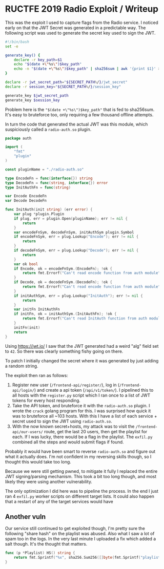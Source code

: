 # RUCTFE 2019 Radio Exploit / Writeup

This was the exploit I used to capture flags from the Radio service.
I noticed early on that the JWT Secret was generated in a predictable way. The following script was
used to generate the secret key used to sign the JWT.

```bash
#!/bin/bash
set -e

generate_key() {
    declare -r key_path=$1
    echo "$(date +\"%s\")$key_path"
    echo -n "$(date +\"%s\")$key_path" | sha256sum | awk '{print $1}' > $key_path
}

declare -r jwt_secret_path="${SECRET_PATH%/}/jwt_secret"
declare -r session_key="${SECRET_PATH%/}/session_key"

generate_key $jwt_secret_path
generate_key $session_key
```

Problem here is the `"$(date +\"%s\")$key_path"` that is fed to sha256sum. It's easy to bruteforce too, only requiring a few thousand offline attempts.

In turn the code that generated the actual JWT was this module, which suspiciously called a `radio-auth.so` plugin.
```go
package auth

import (
	"fmt"
	"plugin"
)

const pluginName = "./radio-auth.so"

type EncodeFn = func(interface{}) string
type DecodeFn = func(string, interface{}) error
type InitAuthFn = func(string)

var Encode EncodeFn
var Decode DecodeFn

func InitAuth(init string) (err error) {
	var plug *plugin.Plugin
	if plug, err = plugin.Open(pluginName); err != nil {
		return
	}
	var encodeFnSym, decodeFnSym, initAuthSym plugin.Symbol
	if encodeFnSym, err = plug.Lookup("Encode"); err != nil {
		return
	}
	if decodeFnSym, err = plug.Lookup("Decode"); err != nil {
		return
	}
	var ok bool
	if Encode, ok = encodeFnSym.(EncodeFn); !ok {
		return fmt.Errorf("Can't read encode function from auth module")
	}
	if Decode, ok = decodeFnSym.(DecodeFn); !ok {
		return fmt.Errorf("Can't read encode function from auth module")
	}
	if initAuthSym, err = plug.Lookup("InitAuth"); err != nil {
		return
	}
	var initFn InitAuthFn
	if initFn, ok = initAuthSym.(InitAuthFn); !ok {
		return fmt.Errorf("Can't read InitAuth function from auth module")
	}
	initFn(init)
	return
}
```

Using https://jwt.io/ I saw that the JWT generated had a weird "alg" field set to `42`. So there was clearly something fishy going on there.

To patch I initially changed the secret where it was generated by just adding a random string.

The exploit then ran as follows:
1. Register new user (`/frontend-api/register/`), log in (`/frontend-api/login/`) and create a api token (`/api/v1/token/`). I pipelined this to all hosts with the `register.py` script which I ran once to a list of JWT tokens for every host responding.
2. Take the API token, and bruteforce it with the `radio-auth.so` plugin. I wrote the `crack` golang program for this. I was surprised how quick it was to bruteforce all ~103 hosts. With this I have a list of each service + secret used to sign the JWT using `radio-auth.so`.
3. With the now known secret+hosts, my attack was to visit the `/frontend-api/our-users/` route, get the last 20 users, then get the playlist for each. If I was lucky, there would be a flag in the playlist. The `exfil.py` combined all the steps and would submit flags if found. 

Probably it would have been smart to reverse `radio-auth.so` and figure out what it actually does. I'm not confident in my reversing skills though, so I thought this would take too long.

Because we were still getting pwned, to mitigate it fully I replaced the entire JWT signing/parsing mechanism. This took a bit too long though, and most likely they were using another vulnerability.

The only optimization I did here was to pipeline the process. In the end I just ran 4 `exfil.py` worker scripts on different target lists. It could also happen that a restart of any of the target services would have 

## Another vuln

Our service still continued to get exploited though, I'm pretty sure the following "share hash" on the playlist was abused. Also what I saw a lot of spam too in the logs. In the very last minute I uploaded a fix which added a salt though. It's the thought that matters.

```go
func (p *Playlist) HS() string {
	return fmt.Sprintf("%x", sha256.Sum256([]byte(fmt.Sprintf("playlist:{%d}:{%t}:{%d}:{&b}", p.ID, p.Private, p.UserID))))
}
```
